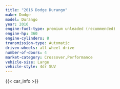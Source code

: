 ```yaml
---
title: "2016 Dodge Durango"
make: Dodge
model: Durango
year: 2016
engine-fuel-type: premium unleaded (recommended)
engine-hp: 360
engine-cylinders: 8
transmission-type: Automatic
driven-wheels: all wheel drive
number-of-doors: 4
market-category: Crossover,Performance
vehicle-size: Large
vehicle-style: 4dr SUV
---
```


{{< car_info >}}
